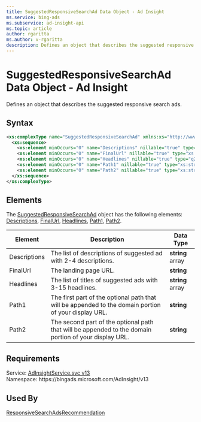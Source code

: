 ```yaml
---
title: SuggestedResponsiveSearchAd Data Object - Ad Insight
ms.service: bing-ads
ms.subservice: ad-insight-api
ms.topic: article
author: rgaritta
ms.author: v-rgaritta
description: Defines an object that describes the suggested responsive search ads.
---
```

# SuggestedResponsiveSearchAd Data Object - Ad Insight
Defines an object that describes the suggested responsive search ads. 

## Syntax
```xml
<xs:complexType name="SuggestedResponsiveSearchAd" xmlns:xs="http://www.w3.org/2001/XMLSchema">
  <xs:sequence>
    <xs:element minOccurs="0" name="Descriptions" nillable="true" type="q27:ArrayOfstring" xmlns:q27="http://schemas.microsoft.com/2003/10/Serialization/Arrays" />
    <xs:element minOccurs="0" name="FinalUrl" nillable="true" type="xs:string" />
    <xs:element minOccurs="0" name="Headlines" nillable="true" type="q28:ArrayOfstring" xmlns:q28="http://schemas.microsoft.com/2003/10/Serialization/Arrays" />
    <xs:element minOccurs="0" name="Path1" nillable="true" type="xs:string" />
    <xs:element minOccurs="0" name="Path2" nillable="true" type="xs:string" />
  </xs:sequence>
</xs:complexType>
```

## <a name="elements"></a>Elements

The [SuggestedResponsiveSearchAd](suggestedresponsivesearchad.md) object has the following elements: [Descriptions](#descriptions), [FinalUrl](#finalurl), [Headlines](#headlines), [Path1](#path1), [Path2](#path2).

|Element|Description|Data Type|
|-----------|---------------|-------------|
|<a name="descriptions"></a>Descriptions|The list of descriptions of suggested ad with 2-4 descriptions. |**string** array|
|<a name="finalurl"></a>FinalUrl|The landing page URL. |**string**|
|<a name="headlines"></a>Headlines|The list of titles of suggested ads with 3-15 headlines. |**string** array|
|<a name="path1"></a>Path1|The first part of the optional path that will be appended to the domain portion of your display URL.   |**string**|
|<a name="path2"></a>Path2|The second part of the optional path that will be appended to the domain portion of your display URL.   |**string**|

## Requirements
Service: [AdInsightService.svc v13](https://adinsight.api.bingads.microsoft.com/Api/Advertiser/AdInsight/v13/AdInsightService.svc)  
Namespace: https\://bingads.microsoft.com/AdInsight/v13  

## Used By
[ResponsiveSearchAdsRecommendation](responsivesearchadsrecommendation.md)  
